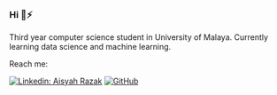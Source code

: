 ### Hi 👋⚡

Third year computer science student in University of Malaya. Currently learning data science and machine learning.


Reach me:

[![Linkedin: Aisyah Razak](https://img.shields.io/badge/LinkedIn-0077B5?style=for-the-badge&logo=linkedin&logoColor=white)](https://www.linkedin.com/in/aisyahh-razak/)
<a href="mailto:aisyahrazak171@gmail.com" target="_blank"><img alt="GitHub" src="https://img.shields.io/badge/-aisyahrazak171@gmail.com-c14438?style=flat-square&logo=Gmail&logoColor=white"></a>

<!--
**aisyahrzk/aisyahrzk** is a ✨ _special_ ✨ repository because its `README.md` (this file) appears on your GitHub profile.

Here are some ideas to get you started:

- 🔭 I’m currently working on ...
- 🌱 I’m currently learning ...
- 👯 I’m looking to collaborate on ...
- 🤔 I’m looking for help with ...
- 💬 Ask me about ...
- 📫 How to reach me: ...
- 😄 Pronouns: ...
- ⚡ Fun fact: ...
-->
